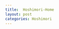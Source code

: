 ```yaml
---
title:  Hoshimori-Home
layout: post
categories: Hoshimori
---
```


<code>
    <link rel="stylesheet" type="text/css" href="https://pto8913.github.io/pto8913/Hoshimori/css/Hoshimori.css">
    <img class="bg_Home" />
</code>